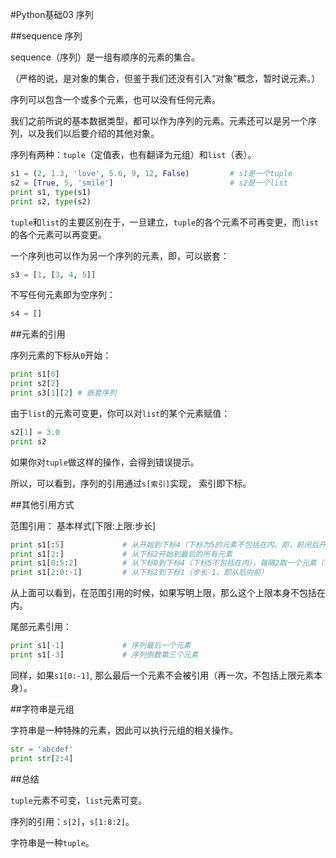 #Python基础03 序列

##sequence 序列

sequence（序列）是一组有顺序的元素的集合。

（严格的说，是对象的集合，但鉴于我们还没有引入“对象”概念，暂时说元素。）

序列可以包含一个或多个元素，也可以没有任何元素。

我们之前所说的基本数据类型，都可以作为序列的元素。元素还可以是另一个序列，以及我们以后要介绍的其他对象。

序列有两种：`tuple`（定值表，也有翻译为元组）和`list`（表）。

```python
s1 = (2, 1.3, 'love', 5.6, 9, 12, False)         # s1是一个tuple
s2 = [True, 5, 'smile']                          # s2是一个list
print s1, type(s1)
print s2, type(s2)
```

`tuple`和`list`的主要区别在于，一旦建立，`tuple`的各个元素不可再变更，而`list`的各个元素可以再变更。

一个序列也可以作为另一个序列的元素，即，可以嵌套：

```python
s3 = [1, [3, 4, 5]]
```

不写任何元素即为空序列：

```python
s4 = []
```

##元素的引用

序列元素的下标从`0`开始：

```python
print s1[0]
print s2[2]
print s3[1][2] # 嵌套序列
```

由于`list`的元素可变更，你可以对`list`的某个元素赋值：

```python
s2[1] = 3.0
print s2
```

如果你对`tuple`做这样的操作，会得到错误提示。

所以，可以看到，序列的引用通过`s[索引]`实现， 索引即下标。

##其他引用方式

范围引用： 基本样式[下限:上限:步长]

```python
print s1[:5]             # 从开始到下标4（下标为5的元素不包括在内。即，前闭后开区间。）
print s1[2:]             # 从下标2开始到最后的所有元素
print s1[0:5:2]          # 从下标0到下标4（下标5不包括在内），每隔2取一个元素（下标为0，2，4的元素）
print s1[2:0:-1]         # 从下标2到下标1（步长-1，即从后向前）
```

从上面可以看到，在范围引用的时候，如果写明上限，那么这个上限本身不包括在内。

尾部元素引用：

```python
print s1[-1]             # 序列最后一个元素
print s1[-3]             # 序列倒数第三个元素
```

同样，如果`s1[0:-1]`, 那么最后一个元素不会被引用（再一次，不包括上限元素本身）。

##字符串是元组

字符串是一种特殊的元素，因此可以执行元组的相关操作。

```python
str = 'abcdef'
print str[2:4]
```

##总结

`tuple`元素不可变，`list`元素可变。

序列的引用：`s[2]`，`s[1:8:2]`。

字符串是一种`tuple`。
